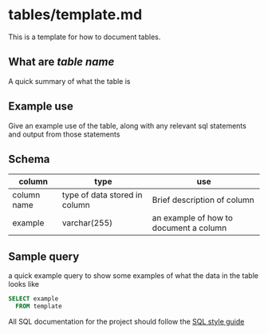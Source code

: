 # tables/template.md

This is a template for how to document tables.

## What are *table name*
A quick summary of what the table is

## Example use
Give an example use of the table, along with any relevant sql statements and output from those statements

## Schema
|column|type|use|
|-|-|-|
|column name|type of data stored in column|Brief description of column|
|example|varchar(255)|an example of how to document a column|

## Sample query
a quick example query to show some examples of what the data in the table looks like
```sql
SELECT example 
  FROM template
```

All SQL documentation for the project should follow the [SQL style guide](https://www.sqlstyle.guide/)